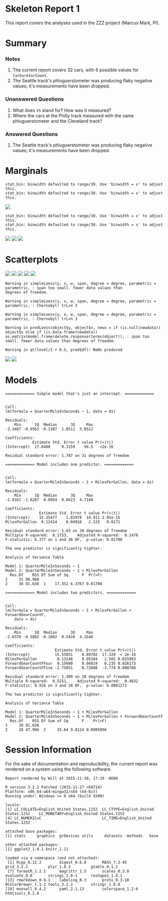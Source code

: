 # Skeleton Report 1

This report covers the analyses used in the ZZZ project (Marcus Mark, PI).

<!--  Set the working directory to the repository's base directory; this assumes the report is nested inside of two directories.-->


<!-- Set the report-wide options, and point to the external code file. -->


<!-- Load the sources.  Suppress the output when loading sources. --> 


<!-- Load 'sourced' R files.  Suppress the output when loading packages. --> 


<!-- Load any global functions and variables declared in the R file.  Suppress the output. --> 


<!-- Declare any global functions specific to a Rmd output.  Suppress the output. --> 


<!-- Load the datasets.   -->


<!-- Tweak the datasets.   -->


# Summary

### Notes 
1. The current report covers 32 cars, with 6 possible values for `CarburetorCount`.
1. The Seattle track's phluguerstometer was producing flaky negative values; it's measurements have been dropped.

### Unanswered Questions
1. What does `VS` stand for?  How was it measured?
1. Where the cars at the Philly track measured with the same phluguerstometer and the Cleveland track?
 
### Answered Questions
1. The Seattle track's phluguerstometer was producing flaky negative values; it's measurements have been dropped.

# Marginals

```
stat_bin: binwidth defaulted to range/30. Use 'binwidth = x' to adjust this.
stat_bin: binwidth defaulted to range/30. Use 'binwidth = x' to adjust this.
```

![](figure-png/marginals-1.png) 

```
stat_bin: binwidth defaulted to range/30. Use 'binwidth = x' to adjust this.
stat_bin: binwidth defaulted to range/30. Use 'binwidth = x' to adjust this.
```

![](figure-png/marginals-2.png) ![](figure-png/marginals-3.png) ![](figure-png/marginals-4.png) 

# Scatterplots
![](figure-png/scatterplots-1.png) ![](figure-png/scatterplots-2.png) ![](figure-png/scatterplots-3.png) ![](figure-png/scatterplots-4.png) ![](figure-png/scatterplots-5.png) 

```
Warning in simpleLoess(y, x, w, span, degree = degree, parametric = parametric, : span too small. fewer data values than
degrees of freedom.
```

```
Warning in simpleLoess(y, x, w, span, degree = degree, parametric = parametric, : Chernobyl! trL>n 3
```

```
Warning in simpleLoess(y, x, w, span, degree = degree, parametric = parametric, : Chernobyl! trL>n 3
```

```
Warning in predLoess(object$y, object$x, newx = if (is.null(newdata)) object$x else if (is.data.frame(newdata))
as.matrix(model.frame(delete.response(terms(object)), : span too small. fewer data values than degrees of freedom.
```

```
Warning in qt(level/2 + 0.5, pred$df): NaNs produced
```

![](figure-png/scatterplots-6.png) ![](figure-png/scatterplots-7.png) 

# Models

```
============= Simple model that's just an intercept. =============
```

```

Call:
lm(formula = QuarterMileInSeconds ~ 1, data = ds)

Residuals:
    Min      1Q  Median      3Q     Max 
-3.3487 -0.9563 -0.1387  1.0512  5.0512 

Coefficients:
            Estimate Std. Error t value Pr(>|t|)
(Intercept)  17.8488     0.3159    56.5   <2e-16

Residual standard error: 1.787 on 31 degrees of freedom
```

```
============= Model includes one predictor. =============
```

```

Call:
lm(formula = QuarterMileInSeconds ~ 1 + MilesPerGallon, data = ds)

Residuals:
    Min      1Q  Median      3Q     Max 
-2.8161 -1.0287  0.0954  0.8623  4.7149 

Coefficients:
               Estimate Std. Error t value Pr(>|t|)
(Intercept)    15.35477    1.02978  14.911 2.05e-15
MilesPerGallon  0.12414    0.04916   2.525   0.0171

Residual standard error: 1.65 on 30 degrees of freedom
Multiple R-squared:  0.1753,	Adjusted R-squared:  0.1478 
F-statistic: 6.377 on 1 and 30 DF,  p-value: 0.01708
```

```
The one predictor is significantly tighter.
```

```
Analysis of Variance Table

Model 1: QuarterMileInSeconds ~ 1
Model 2: QuarterMileInSeconds ~ 1 + MilesPerGallon
  Res.Df    RSS Df Sum of Sq      F  Pr(>F)
1     31 98.988                            
2     30 81.636  1    17.352 6.3767 0.01708
```

```
============= Model includes two predictors. =============
```

```

Call:
lm(formula = QuarterMileInSeconds ~ 1 + MilesPerGallon + ForwardGearCountF, 
    data = ds)

Residuals:
    Min      1Q  Median      3Q     Max 
-2.0370 -0.5882 -0.1602  0.5428  4.1646 

Coefficients:
                      Estimate Std. Error t value Pr(>|t|)
(Intercept)           15.55851    0.89782  17.329  < 2e-16
MilesPerGallon         0.13246    0.05164   2.565 0.015963
ForwardGearCountFFour  0.15680    0.66819   0.235 0.816173
ForwardGearCountFFive -2.75051    0.72888  -3.774 0.000768

Residual standard error: 1.309 on 28 degrees of freedom
Multiple R-squared:  0.5151,	Adjusted R-squared:  0.4632 
F-statistic: 9.916 on 3 and 28 DF,  p-value: 0.0001272
```

```
The two predictor is significantly tighter.
```

```
Analysis of Variance Table

Model 1: QuarterMileInSeconds ~ 1 + MilesPerGallon
Model 2: QuarterMileInSeconds ~ 1 + MilesPerGallon + ForwardGearCountF
  Res.Df    RSS Df Sum of Sq      F    Pr(>F)
1     30 81.636                              
2     28 47.996  2     33.64 9.8124 0.0005896
```

# Session Information
For the sake of documentation and reproducibility, the current report was rendered on a system using the following software.


```
Report rendered by Will at 2015-11-30, 17:19 -0600
```

```
R version 3.2.2 Patched (2015-11-27 r69714)
Platform: x86_64-w64-mingw32/x64 (64-bit)
Running under: Windows >= 8 x64 (build 9200)

locale:
[1] LC_COLLATE=English_United States.1252  LC_CTYPE=English_United States.1252    LC_MONETARY=English_United States.1252
[4] LC_NUMERIC=C                           LC_TIME=English_United States.1252    

attached base packages:
[1] stats     graphics  grDevices utils     datasets  methods   base     

other attached packages:
[1] ggplot2_1.0.1 knitr_1.11   

loaded via a namespace (and not attached):
 [1] Rcpp_0.12.2        digest_0.6.8       MASS_7.3-45        grid_3.2.2         plyr_1.8.3         gtable_0.1.2      
 [7] formatR_1.2.1      magrittr_1.5       scales_0.3.0       evaluate_0.8       stringi_1.0-1      reshape2_1.4.1    
[13] rmarkdown_0.8.1    labeling_0.3       proto_0.3-10       RColorBrewer_1.1-2 tools_3.2.2        stringr_1.0.0     
[19] munsell_0.4.2      yaml_2.1.13        colorspace_1.2-6   htmltools_0.2.6   
```
